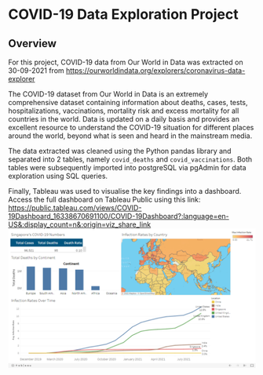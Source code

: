 # COVID-19 Data Exploration Project

## Overview

For this project, COVID-19 data from Our World in Data was extracted on 30-09-2021 from https://ourworldindata.org/explorers/coronavirus-data-explorer

The COVID-19 dataset from Our World in Data is an extremely comprehensive dataset containing information about deaths, cases, tests, hospitalizations, vaccinations, mortality risk and excess mortality for all countries in the world. Data is updated on a daily basis and provides an excellent resource to understand the COVID-19 situation for different places around the world, beyond what is seen and heard in the mainstream media.

The data extracted was cleaned using the Python pandas library and separated into 2 tables, namely `covid_deaths` and `covid_vaccinations`. Both tables were subsequently imported into postgreSQL via pgAdmin for data exploration using SQL queries.

Finally, Tableau was used to visualise the key findings into a dashboard. Access the full dashboard on Tableau Public using this link: https://public.tableau.com/views/COVID-19Dashboard_16338670691100/COVID-19Dashboard?:language=en-US&:display_count=n&:origin=viz_share_link
<img src = './02_data/covid19_dashboard_screenshot.png'>
